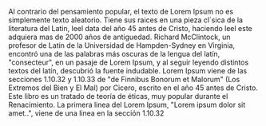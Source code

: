 Al contrario del pensamiento popular, el texto de Lorem Ipsum no es simplemente texto aleatorio. Tiene sus raices en una pieza cl´sica de la literatura del Latin,
leel data del año 45 antes de Cristo, haciendo leel este adquiera mas de 2000 años de antiguedad. Richard McClintock, un profesor de Latin de la Universidad de
Hampden-Sydney en Virginia, encontró una de las palabras más oscuras de la lengua del latín, "consecteur", en un pasaje de Lorem Ipsum, y al seguir leyendo distintos
textos del latín, descubrió la fuente indudable. Lorem Ipsum viene de las secciones 1.10.32 y 1.10.33 de "de Finnibus Bonorum et Malorum" (Los Extremos del Bien y El Mal)
por Cicero, escrito en el año 45 antes de Cristo. Este libro es un tratado de teoría de éticas, muy popular durante el Renacimiento. La primera linea del Lorem Ipsum,
"Lorem ipsum dolor sit amet..", viene de una linea en la sección 1.10.32

